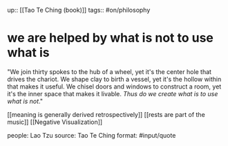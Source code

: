 up:: [[Tao Te Ching (book)]]
tags:: #on/philosophy 

# we are helped by what is not to use what is


"We join thirty spokes to the hub of a wheel, yet it's the center hole that drives the chariot.
We shape clay to birth a vessel, yet it's the hollow within that makes it useful.
We chisel doors and windows to construct a room, yet it's the inner space that makes it livable.
*Thus do we create what is to use what is not*."


[[meaning is generally derived retrospectively]]
[[rests are part of the music]]
[[Negative Visualization]]


people: Lao Tzu
source: Tao Te Ching
format:  #input/quote 
